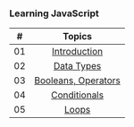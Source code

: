 ### Learning JavaScript

| #     |                                                                       Topics                                                                        |
| ----- | :-------------------------------------------------------------------------------------------------------------------------------------------------: |
| 01    |                                                             [Introduction](./JS/JS.md)                                                              |
| 02    |                                               [Data Types](./Data-types/data-type.md)                                                               |
| 03    |                             [Booleans, Operators](./operators/operators.md)                                                                         |
| 04    |                                            [Conditionals](./Control-Structures/Conditionals.md)                                                     |
| 05    |                                            [Loops](./Control-Structures/Loops.md)                                                                   |  
